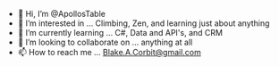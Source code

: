 - 👋 Hi, I’m @ApollosTable
- 👀 I’m interested in ... Climbing, Zen, and learning just about anything
- 🌱 I’m currently learning ... C#, Data and API's, and CRM 
- 💞️ I’m looking to collaborate on ... anything at all
- 📫 How to reach me ... Blake.A.Corbit@gmail.com

<!---
ApollosTable/ApollosTable is a ✨ special ✨ repository because its `README.md` (this file) appears on your GitHub profile.
You can click the Preview link to take a look at your changes.
--->
